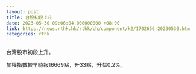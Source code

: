 ```yaml
---
layout: post
title: 台股初段上升
date: 2023-05-30 09:06:04.000000000 +08:00
link: https://news.rthk.hk/rthk/ch/component/k2/1702656-20230530.htm
categories: rthk
---
```


台灣股市初段上升。

加權指數較早時報16669點，升33點，升幅0.2%。
